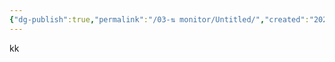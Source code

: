 ```yaml
---
{"dg-publish":true,"permalink":"/03-⇅ monitor/Untitled/","created":"2025-07-26T06:37:52.842+02:00","updated":"2025-07-26T06:38:08.857+02:00"}
---
```


kk